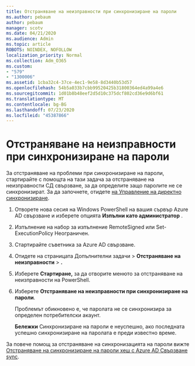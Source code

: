 ```yaml
---
title: Отстраняване на неизправности при синхронизиране на пароли
ms.author: pebaum
author: pebaum
manager: scotv
ms.date: 04/21/2020
ms.audience: Admin
ms.topic: article
ROBOTS: NOINDEX, NOFOLLOW
localization_priority: Normal
ms.collection: Adm_O365
ms.custom:
- "579"
- "1300006"
ms.assetid: 1cba32c4-37ce-4ec1-9e58-8d3440b53d57
ms.openlocfilehash: 54b5a033b7cbb99520425b31800364ed4a99a4e6
ms.sourcegitcommit: 1d01b8b48eef2d5d10c375dcf802cd36e9d6bf61
ms.translationtype: MT
ms.contentlocale: bg-BG
ms.lasthandoff: 07/23/2020
ms.locfileid: "45387866"
---
```

# <a name="troubleshoot-password-synchronization"></a>Отстраняване на неизправности при синхронизиране на пароли

За отстраняване на проблеми при синхронизиране на пароли, стартирайте с помощта на тази задача за отстраняване на неизправности СД свързване, за да определите защо паролите не се синхронизират. За да започнете, отидете [на Управление на директно синхронизиране](https://admin.microsoft.com/AdminPortal/Home#/dirsyncmanagement).  

1. Отворете нова сесия на Windows PowerShell на вашия сървър Azure AD свързване и изберете опцията **Изпълни като администратор** .

2. Изпълнение на набор за изпълнение RemoteSigned или Set-ExecutionPolicy Неограничен.

3. Стартирайте съветника за Azure AD свързване.

4. Отидете на страницата Допълнителни задачи > **Отстраняване на неизправности**  >  **.**

5. Изберете **Стартиране,** за да отворите менюто за отстраняване на неизправности на PowerShell.

6. Изберете **Отстраняване на неизправности при синхронизиране на пароли**.

    Проблемът обикновено е, че паролата не се синхронизира за определен потребителски акаунт.

    **Бележки** Синхронизиране на пароли е неуспешно, ако последната успешно синхронизиране на паролата е преди известно време.

За повече помощ за отстраняване на синхронизацията на пароли вижте [Отстраняване на синхронизиране на пароли хеш с Azure AD Свързване sync](https://docs.microsoft.com/azure/active-directory/hybrid/tshoot-connect-password-hash-synchronization).